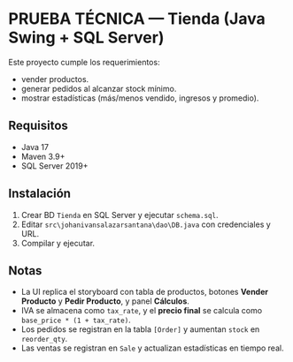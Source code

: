 # PRUEBA TÉCNICA — Tienda (Java Swing + SQL Server)

Este proyecto cumple los requerimientos: 
- vender productos.
- generar pedidos al alcanzar stock mínimo.
- mostrar estadísticas (más/menos vendido, ingresos y promedio).

## Requisitos
- Java 17
- Maven 3.9+
- SQL Server 2019+

## Instalación
1. Crear BD `Tienda` en SQL Server y ejecutar `schema.sql`.
2. Editar `src\johanivansalazarsantana\dao\DB.java` con credenciales y URL.
3. Compilar y ejecutar.

## Notas
- La UI replica el storyboard con tabla de productos, botones **Vender Producto** y **Pedir Producto**, y panel **Cálculos**.
- IVA se almacena como `tax_rate`, y el **precio final** se calcula como `base_price * (1 + tax_rate)`.
- Los pedidos se registran en la tabla `[Order]` y aumentan `stock` en `reorder_qty`.
- Las ventas se registran en `Sale` y actualizan estadísticas en tiempo real.
